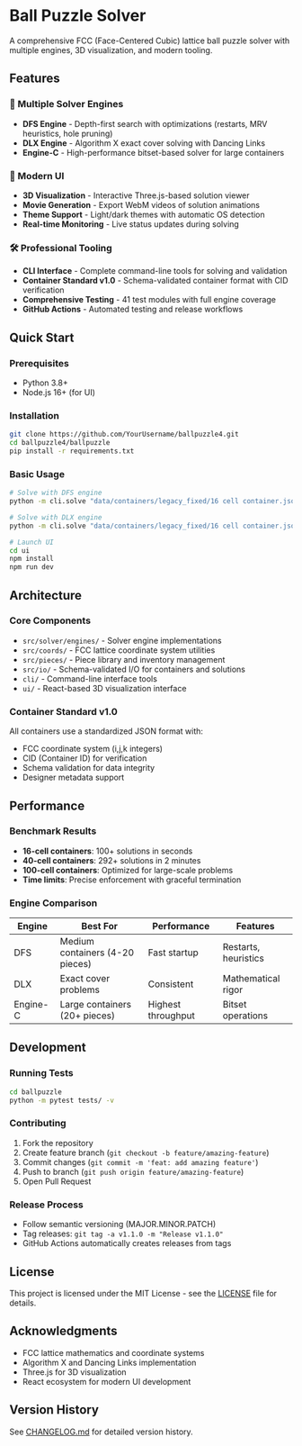 # Ball Puzzle Solver

A comprehensive FCC (Face-Centered Cubic) lattice ball puzzle solver with multiple engines, 3D visualization, and modern tooling.

## Features

### 🚀 Multiple Solver Engines
- **DFS Engine** - Depth-first search with optimizations (restarts, MRV heuristics, hole pruning)
- **DLX Engine** - Algorithm X exact cover solving with Dancing Links
- **Engine-C** - High-performance bitset-based solver for large containers

### 🎨 Modern UI
- **3D Visualization** - Interactive Three.js-based solution viewer
- **Movie Generation** - Export WebM videos of solution animations
- **Theme Support** - Light/dark themes with automatic OS detection
- **Real-time Monitoring** - Live status updates during solving

### 🛠️ Professional Tooling
- **CLI Interface** - Complete command-line tools for solving and validation
- **Container Standard v1.0** - Schema-validated container format with CID verification
- **Comprehensive Testing** - 41 test modules with full engine coverage
- **GitHub Actions** - Automated testing and release workflows

## Quick Start

### Prerequisites
- Python 3.8+
- Node.js 16+ (for UI)

### Installation
```bash
git clone https://github.com/YourUsername/ballpuzzle4.git
cd ballpuzzle4/ballpuzzle
pip install -r requirements.txt
```

### Basic Usage
```bash
# Solve with DFS engine
python -m cli.solve "data/containers/legacy_fixed/16 cell container.json" --engine dfs --time-limit 30

# Solve with DLX engine  
python -m cli.solve "data/containers/legacy_fixed/16 cell container.json" --engine dlx --max-results 10

# Launch UI
cd ui
npm install
npm run dev
```

## Architecture

### Core Components
- `src/solver/engines/` - Solver engine implementations
- `src/coords/` - FCC lattice coordinate system utilities
- `src/pieces/` - Piece library and inventory management
- `src/io/` - Schema-validated I/O for containers and solutions
- `cli/` - Command-line interface tools
- `ui/` - React-based 3D visualization interface

### Container Standard v1.0
All containers use a standardized JSON format with:
- FCC coordinate system (i,j,k integers)
- CID (Container ID) for verification
- Schema validation for data integrity
- Designer metadata support

## Performance

### Benchmark Results
- **16-cell containers**: 100+ solutions in seconds
- **40-cell containers**: 292+ solutions in 2 minutes  
- **100-cell containers**: Optimized for large-scale problems
- **Time limits**: Precise enforcement with graceful termination

### Engine Comparison
| Engine | Best For | Performance | Features |
|--------|----------|-------------|----------|
| DFS | Medium containers (4-20 pieces) | Fast startup | Restarts, heuristics |
| DLX | Exact cover problems | Consistent | Mathematical rigor |
| Engine-C | Large containers (20+ pieces) | Highest throughput | Bitset operations |

## Development

### Running Tests
```bash
cd ballpuzzle
python -m pytest tests/ -v
```

### Contributing
1. Fork the repository
2. Create feature branch (`git checkout -b feature/amazing-feature`)
3. Commit changes (`git commit -m 'feat: add amazing feature'`)
4. Push to branch (`git push origin feature/amazing-feature`)
5. Open Pull Request

### Release Process
- Follow semantic versioning (MAJOR.MINOR.PATCH)
- Tag releases: `git tag -a v1.1.0 -m "Release v1.1.0"`
- GitHub Actions automatically creates releases from tags

## License

This project is licensed under the MIT License - see the [LICENSE](LICENSE) file for details.

## Acknowledgments

- FCC lattice mathematics and coordinate systems
- Algorithm X and Dancing Links implementation
- Three.js for 3D visualization
- React ecosystem for modern UI development

## Version History

See [CHANGELOG.md](CHANGELOG.md) for detailed version history.
